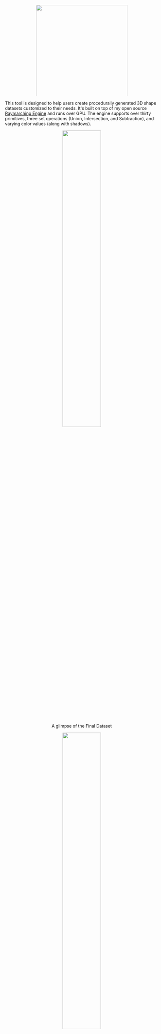 <div align="center">
  <a href="https://github.com/aniketrajnish/3D-Shapes-Dataset-Generator/assets/58925008/749e9463-8cd8-4f10-bcb0-ee8502ce946b" data-lightbox="3D-shapes-dataset-release" data-title="Release 1.0">
    <img width="300px" height="300px" src="https://github.com/aniketrajnish/3D-Shapes-Dataset-Generator/assets/58925008/749e9463-8cd8-4f10-bcb0-ee8502ce946b">
  </a>
</div>

This tool is designed to help users create procedurally generated 3D shape datasets customized to their needs. It's built on top of my open source [Raymarching Engine](https://github.com/aniketrajnish/CS499-SDFNet/tree/main/Renderer) and runs over GPU. The engine supports over thirty primitives, three set operations (Union, Intersection, and Subtraction), and varying color values (along with shadows).
<p align="center">  
  <a href="https://github.com/aniketrajnish/3D-Shapes-Dataset-Generator/assets/58925008/4f245e7e-36d9-48ca-a34f-abc9d5d1d6be" data-lightbox="3D-shapes-dataset" data-title="A glimpse of the Final Dataset">
    <img src="https://github.com/aniketrajnish/3D-Shapes-Dataset-Generator/assets/58925008/4f245e7e-36d9-48ca-a34f-abc9d5d1d6be" width="50%">
  </a><br>
  A glimpse of the Final Dataset
</p>
<p align="center">
  <a href="https://github.com/aniketrajnish/3D-Shapes-Dataset-Generator/assets/58925008/3817574b-e8a2-43fa-a694-9f42faa3d324" data-lightbox="3D-shapes-dataset" data-title="Sample image with operations: Cone (Union) + Sphere (Union) + Box Frame (Subtraction)">
    <img src="https://github.com/aniketrajnish/3D-Shapes-Dataset-Generator/assets/58925008/3817574b-e8a2-43fa-a694-9f42faa3d324" width="50%">
  </a><br>
  Sample image with operations: Cone (Union) + Sphere (Union) + Box Frame (Subtraction)
</p>

## Getting Started

* Download the build file/windows installer from the [Releases](https://github.com/aniketrajnish/3D-Shapes-Dataset-Generator/releases/tag/1.0).
* If you need over the top features -
    *  Clone the repository
       ```
       git clone https://github.com/aniketrajnish/3D-Shapes-Dataset-Generator.git
       ```
    *  Open and edit the source code (in the `/src` folder) in `Unity 2020.3.30f1` or later.

## Usage

* `Varying Camera Angle` (currently not functional): Set to `True` if you want to assign a different camera angle to each image in the dataset. Otherwise, the camera will look at the object keeping it in the center using `transform.LookAt()`.
* `Varying Orientation`: Set to `True` if you want to assign a unique random orientation (angle) to the individual shapes in the dataset. Otherwise, the shapes will be aligned with the axis using `Quaternion.identity`.
* `Varying Position`: Set to `True` if you want to assign a unique random position to the individual shapes in a cube of dimension 2 units centered at the origin. Otherwise, the shapes will be centered at the origin.
* `Randomize Shape Count`: Set to `True` if you want to randomize the number of shapes in each image between 0 and the `Max Shape Count`. Otherwise, every image will be generated with `Max Shape Count` number of shapes.
* `Max Shape Count`: Set the maximum number of shapes that each image in the dataset should have.
* `Dataset Size`: Set the number of images to be generated in the dataset.
* `Dataset Path`: Set the path where the dataset folder is to be created.
* `Resolution`: Set the width and height of the images (in pixels) to generate them accordingly.
* `Shapes and Operations`: These are enums that determine which shape index and operation index are to be taken into * consideration while generating each shape.
* `Seed`: Input a seed value to generate a dataset that has already been created before by assigning the seed value to the Random State.

Note that the `Varying Camera Angle` parameter is still under development and is not functional.

## Datasets
* The images are saved in the `../images` folder.
* The seed value of each random state is also exported in a txt file and can be used to
re-generate a dataset.
* These parameters are exported in the CSV sheet with all the image information as shown in table below.
<table class="custom-table">
    <thead>
        <tr>
            <th>Column Name</th>
            <th>Info</th>
        </tr>
    </thead>
    <tbody>
        <tr>
            <td>filename</td>
            <td>Name of the image file</td>
        </tr>
        <tr>
            <td>shape</td>
            <td>Shape Index</td>
        </tr>
        <tr>
            <td>operation</td>
            <td>Operation Index</td>
        </tr>
        <tr>
            <td>a,b,c,d,e,f,g,h,i,j,k,l</td>
            <td>Dimensional parameters</td>
        </tr>
        <tr>
            <td>hue, sat, val</td>
            <td>HSV Values of the color</td>
        </tr>
        <tr>
            <td>rot_x, rot_y, rot_z</td>
            <td>Euler Angles</td>
        </tr>
        <tr>
            <td>pos_x, pos_y, pos_z</td>
            <td>Position Vector</td>
        </tr>
    </tbody>
</table>
* Each row depicts information about a shape in the image of a dataset.

## Contributing
If you find a bug or have a feature request, please open an issue or submit a pull request.
